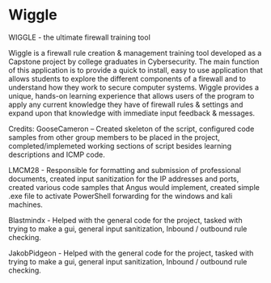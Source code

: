 # Wiggle
WIGGLE - the ultimate firewall training tool

Wiggle is a firewall rule creation & management training tool developed as a Capstone project by college graduates in Cybersecurity.
The main function of this application is to provide a quick to install, easy to use application that allows students to explore the different components of a firewall and to understand how they work to secure computer systems. 
Wiggle provides a unique, hands-on learning experience that allows users of the program to apply any current knowledge they have of firewall rules & settings and expand upon that knowledge with immediate input feedback & messages.


Credits:
GooseCameron – Created skeleton of the script, configured code samples from other group members to be placed in the project, completed/implemeted working sections of script besides learning descriptions and ICMP code.

LMCM28 - Responsible for formatting and submission of professional documents, created input sanitization for the IP addresses and ports, created various code samples that Angus would implement, created simple .exe file to activate PowerShell forwarding for the windows and kali machines.

Blastmindx - Helped with the general code for the project, tasked with trying to make a gui, general input sanitization, Inbound / outbound rule checking.

JakobPidgeon - Helped with the general code for the project, tasked with trying to make a gui, general input sanitization, Inbound / outbound rule checking.
